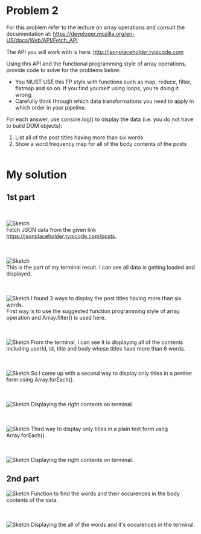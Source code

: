 # Problem 2

For this problem refer to the lecture on array operations and consult the documentation at:
https://developer.mozilla.org/en-US/docs/Web/API/Fetch_API

The API you will work with is here:
http://jsonplaceholder.typicode.com

Using this API and the functional programming style of array operations, provide code to solve for the problems below. 
- You MUST USE this FP style with functions such as map, reduce, filter, flatmap and so on. 
  If you find yourself using loops, you’re doing it wrong. 
- Carefully think through which data transformations you need to apply in which order in your pipeline.

For each answer, use console.log() to display the data (i.e. you do not have to build DOM objects):
1. List all of the post titles having more than six words
2. Show a word frequency map for all of the body contents of the posts
</br></br>

# My solution
## 1st part 
</br>

![Sketch](/images/con.png)  
Fetch JSON data from the given link https://jsonplaceholder.typicode.com/posts.

</br></br>
![Sketch](/images/con1.png)</br>
This is the part of my terminal result. I can see all data is getting loaded and displayed.

</br></br>
![Sketch](/images/con2.png) 
I found 3 ways to display the post titles having more than six words.</br>
First way is to use the suggested function programming style of array operation and Array.filter() is used here. 

</br></br>
![Sketch](/images/con3.png) 
From the terminal, I can see it is displaying all of the contents including userId, id, title and body whose titles have more than 6 words.

</br></br>
![Sketch](/images/con4.png) 
So I came up with a second way to display only titles in a prettier form using Array.forEach().

</br></br>
![Sketch](/images/con5.png) 
Displaying the right contents on terminal.

</br></br>
![Sketch](/images/con6.png) 
Third way to display only titles in a plain text form usng Array.forEach(). 

</br></br>
![Sketch](/images/con7.png) 
Displaying the right contents on terminal.

## 2nd part 
![Sketch](/images/con8.png)
Function to find the words and their occurences in the body contents of the data.

</br></br>
![Sketch](/images/con9.png) 
Displaying the all of the words and it's occurences in the terminal.


